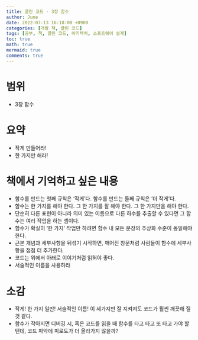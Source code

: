 ```yaml
---
title: 클린 코드 - 3장 함수
author: June
date: 2022-07-13 16:18:00 +0900
categories: [개발 책, 클린 코드]
tags: [공부, 책, 클린 코드, 아키텍처, 소프트웨어 설계]
toc: true
math: true
mermaid: true
comments: true
---
```

# 범위
- 3장 함수

# 요약
- 작게 만들어라!
- 한 가지만 해라!

# 책에서 기억하고 싶은 내용
- 함수를 만드는 첫째 규칙은 ‘작게’다. 함수를 만드는 둘째 규칙은 ‘더 작게’다.
- 함수는 한 가지를 해야 한다. 그 한 가지를 잘 해야 한다. 그 한 가지만을 해야 한다.
- 단순히 다른 표현이 아니라 의미 있는 이름으로 다른 하수를 추출할 수 있다면 그 함수는 여러 작업을 하는 셈이다.
- 함수가 확실히 ‘한 가지’ 작업만 하려면 함수 내 모든 문장의 추상화 수준이 동일해야 한다.
- 근본 개념과 세부사항을 뒤섞기 시작하면, 깨어진 창문처럼 사람들이 함수에 세부사항을 점점 더 추가한다.
- 코드는 위에서 아래로 이야기처럼 읽혀야 좋다.
- 서술적인 이름을 사용하라

# 소감
- 작게! 한 가지 일만! 서술적인 이름! 이 세가지만 잘 지켜져도 코드가 훨씬 깨끗해 질 것 같다.
- 함수가 작아지면 디버깅 시, 혹은 코드를 읽을 때 함수를 타고 타고 또 타고 가야 할 텐데, 코드 파악에 피로도가 더 올라가지 않을까?